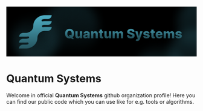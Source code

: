 <p align="center"><a href="#" target="_blank"><img src="https://github.com/systems-quantum/.github/blob/main/QuantumSystems_Banner_Colored.png?raw=true"></a></p>

# Quantum Systems
Welcome in official **Quantum Systems** github organization profile! Here you can find our public code which you can use like for e.g. tools or algorithms.

